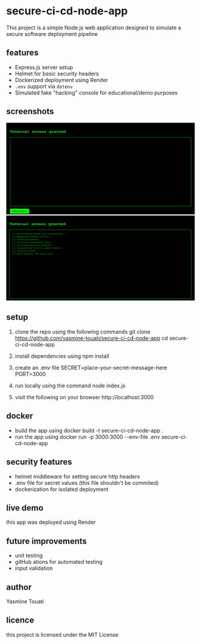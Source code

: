 # secure-ci-cd-node-app
This project is a simple Node.js web application designed to simulate a secure software deployment pipeline

## features
- Express.js server setup
- Helmet for basic security headers
- Dockerized deployment using Render
- `.env` support via `dotenv`
- Simulated fake "hacking" console for educational/demo purposes

## screenshots
![Homepage](./screenshots/homepage.png)
![2nd page](./screenshots/page.png)

## setup

1. clone the repo using the following commands
   git clone https://github.com/yasmine-touati/secure-ci-cd-node-app
   cd secure-ci-cd-node-app
   
2. install dependencies using
   npm install

3. create an .env file
   SECRET=place-your-secret-message-here
   PORT=3000
  
4. run locally using the command
   node index.js

5. visit the following on your browser
   http://localhost:3000

## docker
  - build the app using
      docker build -t secure-ci-cd-node-app .
  - run the app using
    docker run -p 3000:3000 --env-file .env secure-ci-cd-node-app

## security features
  - helmet middleware for setting secure http headers
  - .env file for secret values (this file shouldn't be commited)
  - dockerization for isolated deployment

## live demo
this app was deployed using Render

## future improvements
  - unit testing
  - gitHub ations for automated testing
  - input validation

## author
Yasmine Touati

## licence
this project is licensed under the MIT License
